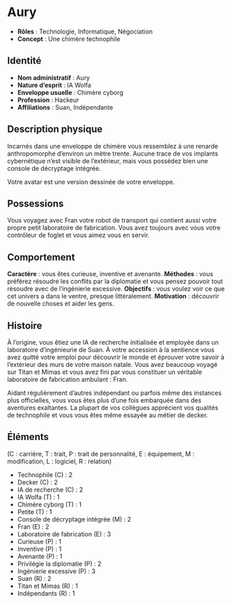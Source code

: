 # Aury

* **Rôles** : Technologie, Informatique, Négociation
* **Concept** : Une chimère technophile

## Identité

* **Nom administratif** : Aury
* **Nature d’esprit** : IA Wolfa
* **Enveloppe usuelle** : Chimère cyborg
* **Profession** : Hackeur
* **Affiliations** : Suan, Indépendante

## Description physique

Incarnés dans une enveloppe de chimère vous ressemblez à une renarde anthropomorphe d’environ un mètre trente. Aucune trace de vos implants cybernétique n’est visible de l’extérieur, mais vous possédez bien une console de décryptage intégrée.

Votre avatar est une version dessinée de votre enveloppe.

## Possessions

Vous voyagez avec Fran votre robot de transport qui contient aussi votre propre petit laboratoire de fabrication. Vous avez toujours avec vous votre contrôleur de foglet et vous aimez vous en servir.

## Comportement

**Caractère** : vous êtes curieuse, inventive et avenante.
**Méthodes** : vous préférez résoudre les conflits par la diplomatie et vous pensez pouvoir tout résoudre avec de l’ingénierie excessive.
**Objectifs** : vous voulez voir ce que cet univers a dans le ventre, presque littéralement.
**Motivation** : découvrir de nouvelle choses et aider les gens.

## Histoire

À l’origine, vous êtiez une IA de recherche initialisée et employée dans un laboratoire d’ingénieurie de Suan. À votre accession à la sentience vous avez quitté votre emploi pour découvrir le monde et éprouver votre savoir à l’extérieur des murs de votre maison natale. Vous avez beaucoup voyagé sur Titan et Mimas et vous avez fini par vous constituer un véritable laboratoire de fabrication ambulant : Fran.

Aidant régulièrement d’autres indépendant ou parfois même des instances plus officielles, vous vous êtes plus d’une fois embarquée dans des aventures exaltantes. La plupart de vos collègues apprécient vos qualités de technophile et vous vous êtes même essayée au métier de decker.

## Éléments

(C : carrière, T : trait, P : trait de personnalité, E : équipement, M : modification, L : logiciel, R : relation)

* Technophile (C) : 2
* Decker (C) : 2
* IA de recherche (C) : 2
* IA Wolfa (T) : 1
* Chimère cyborg (T) : 1
* Petite (T) : 1
* Console de décryptage intégrée (M) : 2
* Fran (E) : 2
* Laboratoire de fabrication (E) : 3
* Curieuse (P) : 1
* Inventive (P) : 1
* Avenante (P) : 1
* Privilégie la diplomatie (P) : 2
* Ingénierie excessive (P) : 3
* Suan (R) : 2
* Titan et Mimas (R) : 1
* Indépendants (R) : 1

